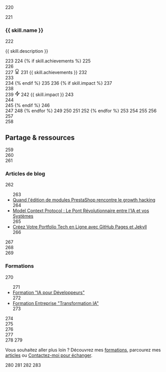 220
 <div class="skill-content-section">
221 <h3 class="skill-name-section">{{ skill.name }}</h3>
222 <p class="skill-description-section">{{ skill.description }}</p>
223 
224                        {% if skill.achievements %}
225 <div class="skill-achievements-section">
226 <div class="achievement-item-section">
227 <svg class="achievement-icon-section" width="16" height="16" viewBox="0 0 24 24" fill="none" stroke="currentColor" stroke-width="2">
228 <circle cx="12" cy="8" r="7"/>
229 <polyline points="8.21,13.89 7,23 12,20 17,23 15.79,13.88"/>
230 </svg>
231 <span class="achievement-text-section">{{ skill.achievements }}</span>
232 </div>
233 </div>
234                        {% endif %}
235 
236                        {% if skill.impact %}
237 <div class="skill-impact-section">
238 <div class="impact-item-section">
239 <svg class="impact-icon-section" width="16" height="16" viewBox="0 0 24 24" fill="none" stroke="currentColor" stroke-width="2">
240 <polygon points="13,2 3,14 12,14 11,22 21,10 12,10"/>
241 </svg>
242 <span class="impact-text-section">{{ skill.impact }}</span>
243 </div>
244 </div>
245                        {% endif %}
246 </div>
247 </div>
248                {% endfor %}
249            
250        
251 
252        {% endfor %}
253    
254
255
256 <section class="share-resources-section">
257  <div class="container">
258  <h2>Partage &amp; ressources</h2>
259  <div class="resources-columns">
260  <div class="resources-column">
261  <h3>Articles de blog</h3>
262  <ul>
263  <li><a href="{{ '/2025/08/06/prestashop-growth-hacking-mindset/' | relative_url }}">Quand l'édition de modules PrestaShop rencontre le growth hacking</a></li>
264  <li><a href="{{ '/2025/08/03/mcp-protocol-guide/' | relative_url }}">Model Context Protocol : Le Pont Révolutionnaire entre l'IA et vos Systèmes</a></li>
265  <li><a href="{{ '/2025/07/28/github-pages-jekyll-portfolio/' | relative_url }}">Créez Votre Portfolio Tech en Ligne avec GitHub Pages et Jekyll</a></li>
266  </ul>
267  </div>
268  <div class="resources-column">
269  <h3>Formations</h3>
270  <ul>
271  <li><a href="{{ '/formations/#formation-ia-pour-developpeurs-programme-phare' | relative_url }}">Formation "IA pour Développeurs"</a></li>
272  <li><a href="{{ '/formations/#formation-entreprise-transformation-ia' | relative_url }}">Formation Entreprise "Transformation IA"</a></li>
273  </ul>
274  </div>
275  </div>
276  </div>
277 </section>
278 
279 <p>Vous souhaitez aller plus loin ? Découvrez mes <a href="/formations/">formations</a>, parcourez mes <a href="/blog/">articles</a> ou <a href="/contact/">Contactez-moi pour échanger</a>.</p>
280 
281 
282 
283 <script>
284 document.addEventListener('DOMContentLoaded', function() {
285     // Animation des niveaux de compétences
286     function animateSkillLevels() {
287         const levelCircles = document.querySelectorAll('.level-circle[data-level]');
288         
289         levelCircles.forEach((circle, index) => {
